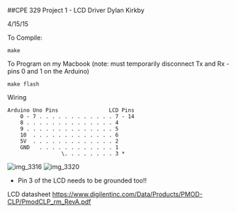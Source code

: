 ##CPE 329 Project 1 - LCD Driver
Dylan Kirkby

4/15/15

To Compile:
```
make
```
To Program on my Macbook (note: must temporarily disconnect Tx and Rx - pins 0 and 1 on the Arduino)
```
make flash
```
Wiring

	Arduino Uno Pins				LCD Pins
		0 - 7 . . . . . . . . . . . . 7 - 14
		8 . . . . . . . . . . . . . . 4
		9 . . . . . . . . . . . . . . 5
		10  . . . . . . . . . . . . . 6
		5V  . . . . . . . . . . . . . 2
		GND   . . . . . . . . . . . . 1
					 \. . . . . . . . 3 *
					 
![img_3316](https://cloud.githubusercontent.com/assets/3489773/7175507/073916ec-e3ca-11e4-99fa-02d7f9bb8d3e.JPG)
![img_3320](https://cloud.githubusercontent.com/assets/3489773/7175508/08922092-e3ca-11e4-97f4-8ebf722ecce2.JPG)

* Pin 3 of the LCD needs to be grounded too!!

LCD datasheet
https://www.digilentinc.com/Data/Products/PMOD-CLP/PmodCLP_rm_RevA.pdf

